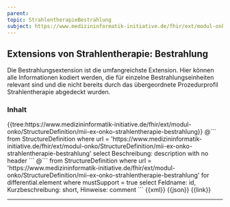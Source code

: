 ```yaml
---
parent: 
topic: StrahlentherapieBestrahlung
subject: https://www.medizininformatik-initiative.de/fhir/ext/modul-onko/StructureDefinition/mii-ex-onko-strahlentherapie-bestrahlung
---
```


## Extensions von Strahlentherapie: Bestrahlung

Die Bestrahlungsextension ist die umfangreichste Extension. 
Hier können alle Informationen kodiert werden, die für einzelne Bestrahlungseinheiten relevant sind und die nicht bereits durch das übergeordnete Prozedurprofil Strahlentherapie abgedeckt wurden.  

### Inhalt

<tabs>
  <tab title="Darstellung">{{tree:https://www.medizininformatik-initiative.de/fhir/ext/modul-onko/StructureDefinition/mii-ex-onko-strahlentherapie-bestrahlung}}</tab>
  <tab title="Beschreibung"> 
        @```
        from
	        StructureDefinition
        where
	        url = 'https://www.medizininformatik-initiative.de/fhir/ext/modul-onko/StructureDefinition/mii-ex-onko-strahlentherapie-bestrahlung'
        select
	        Beschreibung: description
        with
            no header
        ```
        @```
        from 
            StructureDefinition 
        where 
            url = 'https://www.medizininformatik-initiative.de/fhir/ext/modul-onko/StructureDefinition/mii-ex-onko-strahlentherapie-bestrahlung' 
        for 
            differential.element 
            where 
                mustSupport = true 
            select Feldname: id, Kurzbeschreibung: short, Hinweise: comment
        ```
  </tab>
  <tab title="XML">{{xml}}</tab>
  <tab title="JSON">{{json}}</tab>
  <tab title="Link">{{link}}</tab>
</tabs>

---
